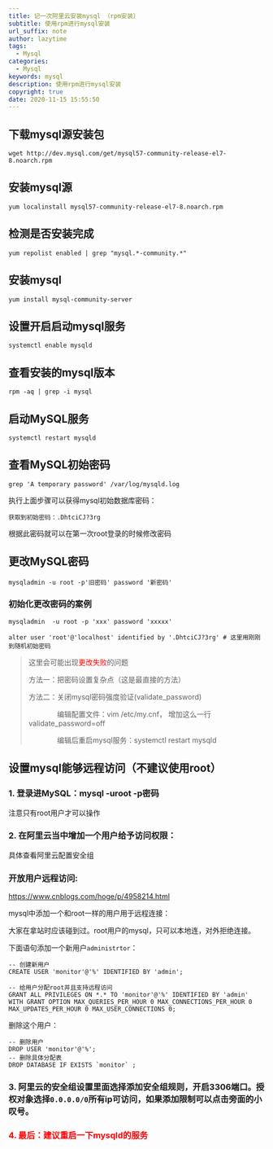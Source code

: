 ```yaml
---
title: 记一次阿里云安装mysql （rpm安装）
subtitle: 使用rpm进行mysql安装
url_suffix: note
author: lazytime
tags:
  - Mysql
categories:
  - Mysql
keywords: mysql
description: 使用rpm进行mysql安装
copyright: true
date: 2020-11-15 15:55:50
---
```






## 下载mysql源安装包

```mysql
wget http://dev.mysql.com/get/mysql57-community-release-el7-8.noarch.rpm
```



## 安装mysql源

```mysql
yum localinstall mysql57-community-release-el7-8.noarch.rpm
```



## 检测是否安装完成

```mysql
yum repolist enabled | grep "mysql.*-community.*"
```



## 安装mysql

```mysql
yum install mysql-community-server
```



## 设置开启启动mysql服务

```shell
systemctl enable mysqld
```



## 查看安装的mysql版本

```shell
rpm -aq | grep -i mysql
```



## 启动MySQL服务

```mysql
systemctl restart mysqld
```



## 查看MySQL初始密码

```mysql
grep 'A temporary password' /var/log/mysqld.log
```

执行上面步骤可以获得mysql初始数据库密码：

```
获取到初始密码：.DhtciCJ?3rg
```

根据此密码就可以在第一次root登录的时候修改密码

## 更改MySQL密码

`mysqladmin -u root -p'旧密码' password '新密码'`

### 初始化更改密码的案例

```mysql
mysqladmin  -u root -p 'xxx' password 'xxxxx'
```

```mysql
alter user 'root'@'localhost' identified by '.DhtciCJ?3rg' # 这里用刚刚到随机初始密码
```



> 这里会可能出现<font color='red'>更改失败</font>的问题
>
> 方法一：把密码设置复杂点（这是最直接的方法）
>
> 方法二：关闭mysql密码强度验证(validate_password)
>
> 　　　　编辑配置文件：vim /etc/my.cnf， 增加这么一行validate_password=off
>
> 　　　　编辑后重启mysql服务：systemctl restart mysqld

## 设置mysql能够远程访问（不建议使用root）

### 1. 登录进MySQL：mysql -uroot -p密码

注意只有root用户才可以操作

### 2. 在阿里云当中增加一个用户给予访问权限：

具体查看阿里云配置安全组

### 开放用户远程访问:

https://www.cnblogs.com/hoge/p/4958214.html

mysql中添加一个和root一样的用户用于远程连接：

大家在拿站时应该碰到过。root用户的mysql，只可以本地连，对外拒绝连接。

下面语句添加一个新用户`administrtor`：

```mysql
-- 创建新用户
CREATE USER 'monitor'@'%' IDENTIFIED BY 'admin';

-- 给用户分配root并且支持远程访问
GRANT ALL PRIVILEGES ON *.* TO 'monitor'@'%' IDENTIFIED BY 'admin' WITH GRANT OPTION MAX_QUERIES_PER_HOUR 0 MAX_CONNECTIONS_PER_HOUR 0 MAX_UPDATES_PER_HOUR 0 MAX_USER_CONNECTIONS 0;
```

删除这个用户：

```mysql
-- 删除用户
DROP USER 'monitor'@'%';
-- 删除具体分配表
DROP DATABASE IF EXISTS `monitor` ;
```

 

### 3. 阿里云的安全组设置里面选择添加安全组规则，开启3306端口。授权对象选择`0.0.0.0/0`所有ip可访问，如果添加限制可以点击旁面的小叹号。

### <font color='red'>4. 最后：建议重启一下mysqld的服务</font>